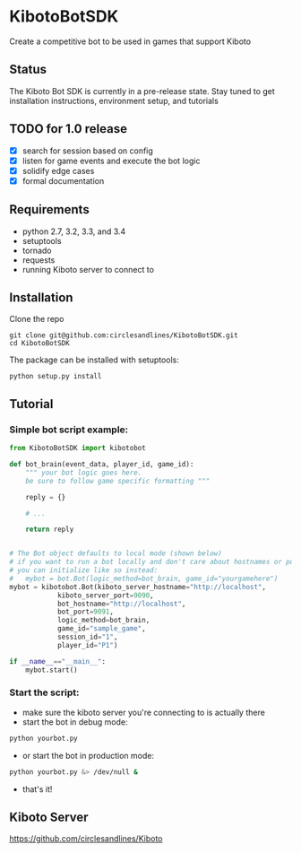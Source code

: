 # KibotoBotSDK
Create a competitive bot to be used in games that support Kiboto

## Status
The Kiboto Bot SDK is currently in a pre-release state. Stay tuned to get installation instructions, environment setup, and tutorials

## TODO for 1.0 release
- [x] search for session based on config
- [x] listen for game events and execute the bot logic
- [x] solidify edge cases
- [x] formal documentation

## Requirements
- python 2.7, 3.2, 3.3, and 3.4
- setuptools
- tornado
- requests
- running Kiboto server to connect to

## Installation

Clone the repo
```
git clone git@github.com:circlesandlines/KibotoBotSDK.git
cd KibotoBotSDK
```

The package can be installed with setuptools:
```
python setup.py install
```

## Tutorial

### Simple bot script example:
```python
from KibotoBotSDK import kibotobot

def bot_brain(event_data, player_id, game_id):
	""" your bot logic goes here.
	be sure to follow game specific formatting """

	reply = {}

	# ...

	return reply


# The Bot object defaults to local mode (shown below)
# if you want to run a bot locally and don't care about hostnames or ports,
# you can initialize like so instead:
#	mybot = bot.Bot(logic_method=bot_brain, game_id="yourgamehere")
mybot = kibotobot.Bot(kiboto_server_hostname="http://localhost",
			kiboto_server_port=9090,
			bot_hostname="http://localhost",
			bot_port=9091,
			logic_method=bot_brain,
			game_id="sample_game",
			session_id="1",
			player_id="P1")

if __name__=="__main__":
	mybot.start()
```

### Start the script:

- make sure the kiboto server you're connecting to is actually there
- start the bot in debug mode:
```bash
python yourbot.py
```
- or start the bot in production mode:
```bash
python yourbot.py &> /dev/null &
```
- that's it!

## Kiboto Server
https://github.com/circlesandlines/Kiboto
